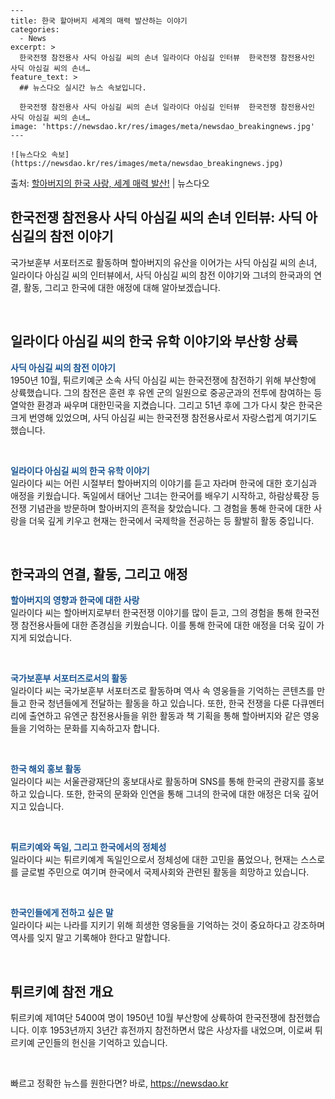     ---
    title: 한국 할아버지 세계의 매력 발산하는 이야기
    categories:
      - News
    excerpt: >
      한국전쟁 참전용사 사딕 아심길 씨의 손녀 일라이다 아심길 인터뷰  한국전쟁 참전용사인 사딕 아심길 씨의 손녀…
    feature_text: >
      ## 뉴스다오 실시간 뉴스 속보입니다.
    
      한국전쟁 참전용사 사딕 아심길 씨의 손녀 일라이다 아심길 인터뷰  한국전쟁 참전용사인 사딕 아심길 씨의 손녀…
    image: 'https://newsdao.kr/res/images/meta/newsdao_breakingnews.jpg'
    ---
    
    ![뉴스다오 속보](https://newsdao.kr/res/images/meta/newsdao_breakingnews.jpg)

<p>출처: <a href="https://newsdao.kr/4446" rel="dofollow">할아버지의 한국 사랑, 세계 매력 발산!</a> | 뉴스다오</p>

<h2 data-ke-size="size26">한국전쟁 참전용사 사딕 아심길 씨의 손녀 인터뷰: 사딕 아심길의 참전 이야기</h2>
국가보훈부 서포터즈로 활동하며 할아버지의 유산을 이어가는 사딕 아심길 씨의 손녀, 일라이다 아심길 씨의 인터뷰에서, 사딕 아심길 씨의 참전 이야기와 그녀의 한국과의 연결, 활동, 그리고 한국에 대한 애정에 대해 알아보겠습니다.

<p data-ke-size="size16">&nbsp;</p>

<h2 data-ke-size="size24">일라이다 아심길 씨의 한국 유학 이야기와 부산항 상륙</h2>
<b><span style="color: #1a5490;">사딕 아심길 씨의 참전 이야기</span></b><br>
1950년 10월, 튀르키예군 소속 사딕 아심길 씨는 한국전쟁에 참전하기 위해 부산항에 상륙했습니다. 그의 참전은 훈련 후 유엔 군의 일원으로 중공군과의 전투에 참여하는 등 열악한 환경과 싸우며 대한민국을 지켰습니다. 그리고 51년 후에 그가 다시 찾은 한국은 크게 번영해 있었으며, 사딕 아심길 씨는 한국전쟁 참전용사로서 자랑스럽게 여기기도 했습니다.

<p data-ke-size="size16">&nbsp;</p>

<b><span style="color: #1a5490;">일라이다 아심길 씨의 한국 유학 이야기</span></b><br>
일라이다 씨는 어린 시절부터 할아버지의 이야기를 듣고 자라며 한국에 대한 호기심과 애정을 키웠습니다. 독일에서 태어난 그녀는 한국어를 배우기 시작하고, 하람상륙장 등 전쟁 기념관을 방문하며 할아버지의 흔적을 찾았습니다. 그 경험을 통해 한국에 대한 사랑을 더욱 깊게 키우고 현재는 한국에서 국제학을 전공하는 등 활발히 활동 중입니다.

<p data-ke-size="size16">&nbsp;</p>

<h2 data-ke-size="size24">한국과의 연결, 활동, 그리고 애정</h2>
<b><span style="color: #1a5490;">할아버지의 영향과 한국에 대한 사랑</span></b><br>
일라이다 씨는 할아버지로부터 한국전쟁 이야기를 많이 듣고, 그의 경험을 통해 한국전쟁 참전용사들에 대한 존경심을 키웠습니다. 이를 통해 한국에 대한 애정을 더욱 깊이 가지게 되었습니다.

<p data-ke-size="size16">&nbsp;</p>

<b><span style="color: #1a5490;">국가보훈부 서포터즈로서의 활동</span></b><br>
일라이다 씨는 국가보훈부 서포터즈로 활동하며 역사 속 영웅들을 기억하는 콘텐츠를 만들고 한국 청년들에게 전달하는 활동을 하고 있습니다. 
또한, 한국 전쟁을 다룬 다큐멘터리에 출연하고 유엔군 참전용사들을 위한 활동과 책 기획을 통해 할아버지와 같은 영웅들을 기억하는 문화를 지속하고자 합니다.

<p data-ke-size="size16">&nbsp;</p>

<b><span style="color: #1a5490;">한국 해외 홍보 활동</span></b><br>
일라이다 씨는 서울관광재단의 홍보대사로 활동하며 SNS를 통해 한국의 관광지를 홍보하고 있습니다. 또한, 한국의 문화와 인연을 통해 그녀의 한국에 대한 애정은 더욱 깊어지고 있습니다.

<p data-ke-size="size16">&nbsp;</p>

<b><span style="color: #1a5490;">튀르키예와 독일, 그리고 한국에서의 정체성</span></b><br>
일라이다 씨는 튀르키예계 독일인으로서 정체성에 대한 고민을 품었으나, 현재는 스스로를 글로벌 주민으로 여기며 한국에서 국제사회와 관련된 활동을 희망하고 있습니다.

<p data-ke-size="size16">&nbsp;</p>

<b><span style="color: #1a5490;">한국인들에게 전하고 싶은 말</span></b><br>
일라이다 씨는 나라를 지키기 위해 희생한 영웅들을 기억하는 것이 중요하다고 강조하며 역사를 잊지 말고 기록해야 한다고 말합니다.

<p data-ke-size="size16">&nbsp;</p>

<h2 data-ke-size="size24">튀르키예 참전 개요</h2>
튀르키예 제1여단 5400여 명이 1950년 10월 부산항에 상륙하여 한국전쟁에 참전했습니다. 이후 1953년까지 3년간 휴전까지 참전하면서 많은 사상자를 내었으며, 이로써 튀르키예 군인들의 헌신을 기억하고 있습니다.

<p data-ke-size="size16">&nbsp;</p> 

빠르고 정확한 뉴스를 원한다면? 바로, <a href="https://newsdao.kr" rel="dofollow">https://newsdao.kr</a>


    

